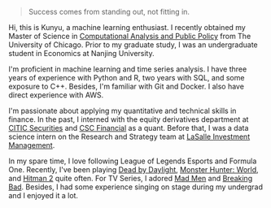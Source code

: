 > Success comes from standing out, not fitting in.

Hi, this is Kunyu, a machine learning enthusiast. I recently obtained my Master of Science in [Computational Analysis and Public Policy](https://capp.uchicago.edu/) from The University of Chicago. Prior to my graduate study, I was an undergraduate student in Economics at Nanjing University.

I'm proficient in machine learning and time series analysis. I have three years of experience with Python and R, two years with SQL, and some exposure to C++. Besides, I'm familiar with Git and Docker. I also have direct experience with AWS.

I'm passionate about applying my quantitative and technical skills in finance. In the past, I interned with the equity derivatives department at [CITIC Securities](https://www.wikiwand.com/en/CITIC_Securities) and [CSC Financial](https://www.wikiwand.com/en/CSC_Financial) as a quant. Before that, I was a data science intern on the Research and Strategy team at [LaSalle Investment Management](https://www.wikiwand.com/en/LaSalle_Investment_Management).

In my spare time, I love following League of Legends Esports and Formula One. Recently, I've been playing [Dead by Daylight](https://www.wikiwand.com/en/Dead_by_Daylight), [Monster Hunter: World](https://www.wikiwand.com/en/Monster_Hunter:_World), and [Hitman 2](https://www.wikiwand.com/en/Hitman_2_(2018_video_game)) quite often. For TV Series, I adored [Mad Men](https://www.wikiwand.com/en/Mad_Men) and [Breaking Bad](https://www.wikiwand.com/en/Breaking_Bad). Besides, I had some experience singing on stage during my undergrad and I enjoyed it a lot.